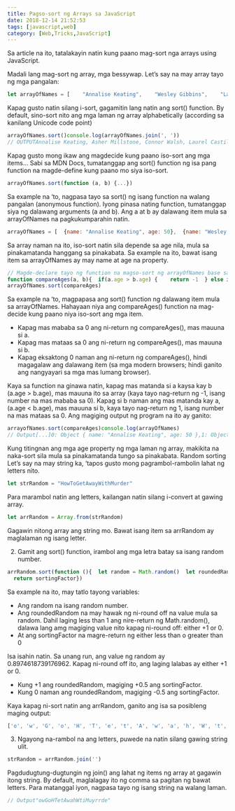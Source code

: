```yaml
---
title: Pagso-sort ng Arrays sa JavaScript
date: 2018-12-14 21:52:53
tags: [javascript,web]
category: [Web,Tricks,JavaScript]
---
```


Sa article na ito, tatalakayin natin kung paano mag-sort nga arrays using JavaScript.

<!--more-->

Madali lang mag-sort ng array, mga bessywap. Let’s say na may array tayo ng mga pangalan:

```javascript
let arrayOfNames = [    "Annalise Keating",    "Wesley Gibbins",    "Laurel Castillo",    "Michaela Pratt",    "Connor Walsh",    "Asher Millstone"]
```

Kapag gusto natin silang i-sort, gagamitin lang natin ang sort() function. By default, sino-sort nito ang mga laman ng array alphabetically (according sa kanilang Unicode code point)

```javascript
arrayOfNames.sort()console.log(arrayOfNames.join(', '))
// OUTPUTAnnalise Keating, Asher Millstone, Connor Walsh, Laurel Castillo, Michaela Pratt, Wesley Gibbins
```

Kapag gusto mong ikaw ang magdecide kung paano iso-sort ang mga items...
Sabi sa MDN Docs, tumatanggap ang sort() function ng isa pang function na magde-define kung paano mo siya iso-sort.

```javascript
arrayOfNames.sort(function (a, b) {...})
```
Sa example na ‘to, nagpasa tayo sa sort() ng isang function na walang pangalan (anonymous function). Iyong pinasa nating function, tumatanggap siya ng dalawang arguments (a and b). Ang a at b ay dalawang item mula sa arrayOfNames na pagkukumparahin natin.

```javascript
arrayOfNames = [  {name: "Annalise Keating", age: 50},  {name: "Wesley Gibbins", age: 25},  {name: "Connor Walsh", age: 23},  {name: "Laurel Castillo", age: 26},  {name: "Asher Millstone", age: 24},  {name: "Michaela Pratt", age: 27}]
```

Sa array naman na ito, iso-sort natin sila depende sa age nila, mula sa pinakamatanda hanggang sa pinakabata. Sa example na ito, bawat isang item sa arrayOfNames ay may name at age na property.

```javascript
// Magde-declare tayo ng function na magso-sort ng arrayOfNames base sa age
function compareAges(a, b){  if(a.age > b.age) {    return -1  } else if(a.age < b.age){    return 1  } else {    return 0  }  }
arrayOfNames.sort(compareAges)
```

Sa example na ‘to, magpapasa ang sort() function ng dalawang item mula sa arrayOfNames. Hahayaan niya ang compareAges() function na mag-decide kung paano niya iso-sort ang mga item.


- Kapag mas mababa sa 0 ang ni-return ng compareAges(), mas mauuna si a.
- Kapag mas mataas sa 0 ang ni-return ng compareAges(), mas mauuna si b.
- Kapag eksaktong 0 naman ang ni-return ng compareAges(), hindi magagalaw ang dalawang item (sa mga modern browsers; hindi ganito ang nangyayari sa mga mas lumang browser).

Kaya sa function na ginawa natin, kapag mas matanda si a kaysa kay b (a.age > b.age), mas mauuna ito sa array (kaya tayo nag-return ng -1, isang number na mas mababa sa 0). Kapag si b naman ang mas matanda kay a, (a.age < b.age), mas mauuna si b, kaya tayo nag-return ng 1, isang number na mas mataas sa 0.
Ang magiging output ng program na ito ay ganito:

```javascript
arrayofNames.sort(compareAges)console.log(arrayOfNames)
// Output[...]0: Object { name: "Annalise Keating", age: 50 },1: Object { name: "Michaela Pratt", age: 27 },2: Object { name: "Laurel Castillo", age: 26 },3: Object { name: "Wesley Gibbins", age: 25},4: Object { name: "Asher Millstone", age: 24},5: Object { name: "Connor Walsh", age: 23}
```

Kung titingnan ang mga age property ng mga laman ng array, makikita na naka-sort sila mula sa pinakamatanda tungo sa pinakabata.
Random sorting
Let’s say na may string ka, ‘tapos gusto mong pagrambol-rambolin lahat ng letters nito.

```javascript
let strRandom = "HowToGetAwayWithMurder"
```

Para marambol natin ang letters, kailangan natin silang i-convert at gawing array.

```javascript
let arrRandom = Array.from(strRandom)
```

Gagawin nitong array ang string mo. Bawat isang item sa arrRandom ay maglalaman ng isang letter.

2. Gamit ang sort() function, irambol ang mga letra batay sa isang random number.

```javascript
arrRandom.sort(function (){  let random = Math.random()  let roundedRandom = Math.round(random)  let sortingFactor = roundedRandom - 0.5
  return sortingFactor})
```

Sa example na ito, may tatlo tayong variables:

- Ang random na isang random number.
- Ang roundedRandom na may hawak ng ni-round off na value mula sa random. Dahil laging less than 1 ang nire-return ng Math.random(), dalawa lang amg magiging value nito kapag ni-round off: either +1 or 0.
- At ang sortingFactor na magre-return ng either less than o greater than 0

Isa isahin natin. Sa unang run, ang value ng random ay 0.8974618739176962. Kapag ni-round off ito, ang laging lalabas ay either +1 or 0.

- Kung +1 ang roundedRandom, magiging +0.5 ang sortingFactor.
- Kung 0 naman ang roundedRandom, magiging -0.5 ang sortingFactor.

Kaya kapag ni-sort natin ang arrRandom, ganito ang isa sa posibleng maging output:

```javascript
['o', 'w', 'G', 'o', 'H', 'T', 'e', 't', 'A', 'w', 'a', 'h', 'W', 't', 'i', 'M', 'u', 'y', 'r', 'r', 'd', 'e']
```

3. Ngayong na-rambol na ang letters, puwede na natin silang gawing string ulit.

```javascript
strRandom = arrRandom.join('')
```

Pagdudugtung-dugtungin ng join() ang lahat ng items ng array at gagawin itong string. By default, maglalagay ito ng comma sa pagitan ng bawat letters. Para matanggal iyon, nagpasa tayo ng isang string na walang laman. 

```javascript
// Output"owGoHTetAwahWtiMuyrrde"
```